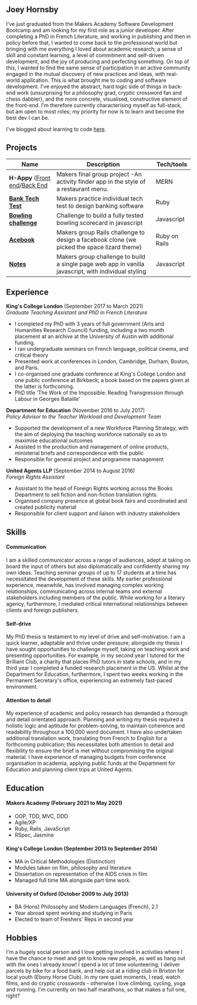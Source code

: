 ## Joey Hornsby

I've just graduated from the Makers Academy Software Development Bootcamp and am looking for my first role as a junior developer. After completing a PhD in French Literature, and working in publishing and then in policy before that, I wanted to come back to the professional world but bringing with me everything I loved about academic research; a sense of skill and constant learning, a level of commitment and self-driven development, and the joy of producing and perfecting something. On top of this, I wanted to find the same sense of participation in an active community engaged in the mutual discovery of new practices and ideas, with real-world application. This is what brought me to coding and software development. I've enjoyed the abstract, hard logic side of things in back-end work (unsurprising for a philosophy grad, cryptic crossword fan and chess dabbler), and the more concrete, visualised, constructive element of the front-end. I'm therefore currently characterising myself as full-stack, but am open to most roles; my priority for now is to learn and become the best dev I can be.

I've blogged about learning to code [here](https://joey-s-hornsby.medium.com/).

## Projects

| Name                         | Description       | Tech/tools        |
| ---------------------------- | ----------------- | ----------------- |
| **H-Appy** ([Front end](https://github.com/peter-james-allen/h-appy-client)/[Back End](https://github.com/AJ8GH/h-appy-server) | Makers final group project -An activity finder app in the style of a restaurant menu.   | MERN              |
| [**Bank Tech Test**](https://github.com/jshorns/bank-tech-test) | Makers practice individual tech test to design banking software   | Ruby 
| [**Bowling challenge**](https://github.com/jshorns/bowling-challenge) | Challenge to build a fully tested bowling scorecard in javascript  | Javascript   |
| [**Acebook**](https://github.com/jshorns/acebook-challenge) | Makers group Rails challenge to design a facebook clone (we picked the space lizard theme)   | Ruby on Rails              |
| [**Notes**](https://github.com/jshorns/notes) | Makers group challenge to build a single page web app in vanilla javascript, with individual styling  | Javascript            |


## Experience

**King's College London** (September 2017 to March 2021)  
_Graduate Teaching Assistant and PhD in French Literature_

- I completed my PhD with 3 years of full government (Arts and Humanities Research Council) funding, including a two month placement at an archive at the University of Austin with additional funding.
- I ran undergraduate seminars on French language, political cinema, and critical theory
- Presented work at conferences in London, Cambridge, Durham, Boston, and Paris.
- I co-organised one graduate conference at King's College London and one public conference at Birkbeck; a book based on the papers given at the latter is forthcoming.
- PhD title 'The Work of the Impossible: Reading Transgression through Labour in Georges Bataille'

**Department for Education** (November 2016 to July 2017)  
_Policy Advisor to the Teacher Workload and Development Team_

- Supported the development of a new Workforce Planning Strategy, with the aim of deploying the teaching workforce nationally so as to maximise educational outcomes
- Assisted in the production and management of online products, ministerial briefs and correspondence with the public
- Responsible for general project and programme management

**United Agents LLP** (September 2014 to August 2016)  
_Foreign Rights Assistant_

- Assistant to the head of Foreign Rights working across the Books Department to sell fiction and non-fiction translation rights.
- Organised company presence at global book fairs and coordinated and created publicity material
- Responsible for client support and liaison with industry stakeholders

## Skills

#### Communication

I am a skilled communicator across a range of audiences, adept at taking on board the input of others but also diplomatically and confidently sharing my own ideas. Teaching seminar groups of up to 17 students at a time has necessitated the development of these skills. My earlier professional experience, meanwhile, has involved managing complex working relationships, communicating across internal teams and external stakeholders including members of the public. While working for a literary agency, furthermore, I mediated critical international relationships between clients and foreign publishers.

#### Self-drive

My PhD thesis is testament to my level of drive and self-motivation. I am a quick learner, adaptable and thrive under pressure; alongside my thesis I have sought opportunities to challenge myself, taking on teaching work and presenting opportunities. For example, in my second year I tutored for the Brilliant Club, a charity that places PhD tutors in state schools, and in my third year I completed a funded research placement in the US. Whilst at the Department for Education, furthermore, I spent two weeks working in the Permanent Secretary's office, experiencing an extremely fast-paced environment.

#### Attention to detail

My experience of academic and policy research has demanded a thorough and detail orientated approach. Planning and writing my thesis required a holistic logic and aptitude for problem-solving, to maintain coherence and readability throughout a 100,000 word document. I have also undertaken additional translation work, translating from French to English for a forthcoming publication; this necessitates both attention to detail and flexibility to ensure the brief is met without compromising the original material. I have experience of managing budgets from conference organisation in academia, applying public funds at the Department for Education and planning client trips at United Agents.

## Education

#### Makers Academy (February 2021 to May 2021)

- OOP, TDD, MVC, DDD
- Agile/XP
- Ruby, Rails, JavaScript
- RSpec, Jasmine

#### King's College London (September 2013 to September 2014)

- MA in Critical Methodologies (Distinction)
- Modules taken on film, philosophy and literature
- Dissertation on representation of the AIDS crisis in film
- Managed full time MA alongside part time work.

#### University of Oxford (October 2009 to July 2013)

- BA (Hons) Philosophy and Modern Languages (French), 2.1
- Year abroad spent working and studying in Paris
- Elected to team of Freshers' Reps in second year

## Hobbies

I'm a hugely social person and I love getting involved in activities where I have the chance to meet and get to know new people, as well as hang out with the ones I already know! I spend a lot of time volunteering; I deliver parcels by bike for a food bank, and help out at a riding club in Brixton for local youth (Ebony Horse Club). In my rare quiet moments, I read, watch films, and do cryptic crosswords - otherwise I love climbing, cycling, yoga and running. I'm currently on two half marathons, so that makes a full one, right?

